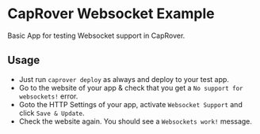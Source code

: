 # CapRover Websocket Example

Basic App for testing Websocket support in CapRover.

## Usage
- Just run `caprover deploy` as always and deploy to your test app.
- Go to the website of your app & check that you get a `No support for websockets!` error.
- Goto the HTTP Settings of your app, activate `Websocket Support` and click `Save & Update`.
- Check the website again. You should see a `Websockets work!` message.